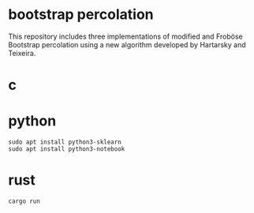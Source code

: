 # bootstrap percolation

This repository includes three implementations of modified and Froböse Bootstrap percolation using a new algorithm developed by Hartarsky and Teixeira.

# c

# python

    sudo apt install python3-sklearn
    sudo apt install python3-notebook

# rust

    cargo run
